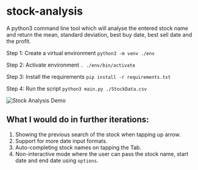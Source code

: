 # stock-analysis
A python3 command line tool which will analyse the entered stock name and return the mean, standard deviation, best buy date, best sell date and the profit.

Step 1: Create a virtual environment ```python3 -m venv ./env``` 

Step 2: Activate environment ```. ./env/bin/activate```

Step 3: Install the requirements ```pip install -r requirements.txt```

Step 4: Run the script ```python3 main.py ./StockData.csv```

![Stock Analysis Demo](https://media.giphy.com/media/dBm0tVZQYj3mBlVQSo/giphy.gif)

## What I would do in further iterations:

1. Showing the previous search of the stock when tapping up arrow.
2. Support for more date input formats.
3. Auto-completing stock names on tapping the Tab.
4. Non-interactive mode where the user can pass the stock name, start date and end date using ```options```.
